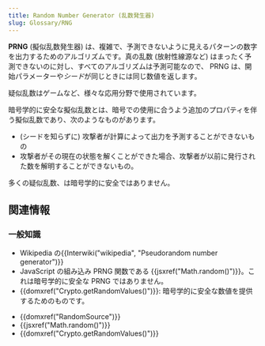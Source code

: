 ```yaml
---
title: Random Number Generator (乱数発生器)
slug: Glossary/RNG
---
```

**PRNG** (擬似乱数発生器) は、複雑で、予測できないように見えるパターンの数字を出力するためのアルゴリズムです。真の乱数 (放射性線源など) はまったく予測できないのに対し、すべてのアルゴリズムは予測可能なので、 PRNG は、開始パラメーターや*シード*が同じときには同じ数値を返します。

疑似乱数はゲームなど、様々な応用分野で使用されています。

暗号学的に安全な擬似乱数とは、暗号での使用に合うよう追加のプロパティを伴う擬似乱数であり、次のようなものがあります。

- (シードを知らずに) 攻撃者が計算によって出力を予測することができないもの
- 攻撃者がその現在の状態を解くことができた場合、攻撃者が以前に発行された数を解明することができないもの。

多くの疑似乱数、は暗号学的に安全ではありません。

## 関連情報

### 一般知識

- Wikipedia の{{Interwiki("wikipedia", "Pseudorandom number generator")}}
- JavaScript の組み込み PRNG 関数である {{jsxref("Math.random()")}}。これは暗号学的に安全な PRNG ではありません。
- {{domxref("Crypto.getRandomValues()")}}: 暗号学的に安全な数値を提供するためのものです。

<!---->

- {{domxref("RandomSource")}}
- {{jsxref("Math.random()")}}
- {{domxref("Crypto.getRandomValues()")}}
